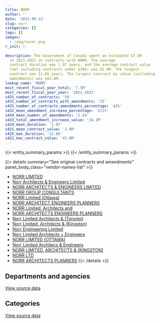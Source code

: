 ```yaml
---
title: NORR
author: ''
date: '2022-09-12'
slug: norr
categories: []
tags: []
images:
  - /img/cover.png
r_init: |-
  
description: The Government of Canada spent an estimated $7.5M
  in 2021-2022 on contracts with NORR. The average
  contract duration was 1.97 years, and the average contract value
  (not including contracts under $10k) was $1.6M. The longest
  contract was 11.66 years. The largest contract by value (including
  amendments) was $43.8M.
lookup_name: 'NORR'
most_recent_fiscal_year_total: '7.5M'
most_recent_fiscal_year_year: '2021-2022'
s431_number_of_contracts: '59'
s431_number_of_contracts_with_amendments: '25'
s431_number_of_contracts_amendments_percentage: '42%'
s432_mean_amendment_increase_percentage: '211%'
s434_mean_number_of_amendments: '2.44'
s433_total_amendment_increase_value: '34.1M'
s424_mean_duration: '1.97'
s421_mean_contract_value: '1.6M'
s425_max_duration: '11.66'
s422_max_contract_value: '43.8M'
---
```


<script src="/rmarkdown-libs/htmlwidgets/htmlwidgets.js"></script>
<link href="/rmarkdown-libs/datatables-css/datatables-crosstalk.css" rel="stylesheet" />
<script src="/rmarkdown-libs/datatables-binding/datatables.js"></script>
<script src="/rmarkdown-libs/jquery/jquery-3.6.0.min.js"></script>
<link href="/rmarkdown-libs/dt-core-bootstrap/css/dataTables.bootstrap.min.css" rel="stylesheet" />
<link href="/rmarkdown-libs/dt-core-bootstrap/css/dataTables.bootstrap.extra.css" rel="stylesheet" />
<script src="/rmarkdown-libs/dt-core-bootstrap/js/jquery.dataTables.min.js"></script>
<script src="/rmarkdown-libs/dt-core-bootstrap/js/dataTables.bootstrap.min.js"></script>
<link href="/rmarkdown-libs/crosstalk/css/crosstalk.min.css" rel="stylesheet" />
<script src="/rmarkdown-libs/crosstalk/js/crosstalk.min.js"></script>
<script src="/rmarkdown-libs/htmlwidgets/htmlwidgets.js"></script>
<link href="/rmarkdown-libs/datatables-css/datatables-crosstalk.css" rel="stylesheet" />
<script src="/rmarkdown-libs/datatables-binding/datatables.js"></script>
<script src="/rmarkdown-libs/jquery/jquery-3.6.0.min.js"></script>
<link href="/rmarkdown-libs/dt-core-bootstrap/css/dataTables.bootstrap.min.css" rel="stylesheet" />
<link href="/rmarkdown-libs/dt-core-bootstrap/css/dataTables.bootstrap.extra.css" rel="stylesheet" />
<script src="/rmarkdown-libs/dt-core-bootstrap/js/jquery.dataTables.min.js"></script>
<script src="/rmarkdown-libs/dt-core-bootstrap/js/dataTables.bootstrap.min.js"></script>
<link href="/rmarkdown-libs/crosstalk/css/crosstalk.min.css" rel="stylesheet" />
<script src="/rmarkdown-libs/crosstalk/js/crosstalk.min.js"></script>

{{< entity_summary_params >}}
{{< /entity_summary_params >}}

{{< details summary="See original contracts and amendments" panel_body_class="vendor-names-list" >}}
- [NORR LIMITED](https://search.open.canada.ca/en/ct/?sort=contract_value_f%20desc&page=1&search_text=%22NORR%20LIMITED%22)
- [Norr Architects & Engineers Limited](https://search.open.canada.ca/en/ct/?sort=contract_value_f%20desc&page=1&search_text=%22Norr%20Architects%20%26%20Engineers%20Limited%22)
- [NORR ARCHITECTS & ENGINEERS LIMITED](https://search.open.canada.ca/en/ct/?sort=contract_value_f%20desc&page=1&search_text=%22NORR%20ARCHITECTS%20%26%20ENGINEERS%20LIMITED%22)
- [NORR GROUP CONSULTANTS](https://search.open.canada.ca/en/ct/?sort=contract_value_f%20desc&page=1&search_text=%22NORR%20GROUP%20CONSULTANTS%22)
- [NORR Limited (Ottawa)](https://search.open.canada.ca/en/ct/?sort=contract_value_f%20desc&page=1&search_text=%22NORR%20Limited%20%28Ottawa%29%22)
- [NORR ARCHITECT ENGINEERS PLANNERS](https://search.open.canada.ca/en/ct/?sort=contract_value_f%20desc&page=1&search_text=%22NORR%20ARCHITECT%20ENGINEERS%20PLANNERS%22)
- [NORR Limited, Architects and](https://search.open.canada.ca/en/ct/?sort=contract_value_f%20desc&page=1&search_text=%22NORR%20Limited%2c%20Architects%20and%22)
- [NORR ARCHITECTS ENGINEERS PLANNERS](https://search.open.canada.ca/en/ct/?sort=contract_value_f%20desc&page=1&search_text=%22NORR%20ARCHITECTS%20ENGINEERS%20PLANNERS%22)
- [Norr Limited Architects & (Toronto)](https://search.open.canada.ca/en/ct/?sort=contract_value_f%20desc&page=1&search_text=%22Norr%20Limited%20Architects%20%26%20%28Toronto%29%22)
- [Norr Limited, Architects & (Kingston)](https://search.open.canada.ca/en/ct/?sort=contract_value_f%20desc&page=1&search_text=%22Norr%20Limited%2c%20Architects%20%26%20%28Kingston%29%22)
- [Norr Engineering Limited](https://search.open.canada.ca/en/ct/?sort=contract_value_f%20desc&page=1&search_text=%22Norr%20Engineering%20Limited%22)
- [Norr Limited Architects + Engineers](https://search.open.canada.ca/en/ct/?sort=contract_value_f%20desc&page=1&search_text=%22Norr%20Limited%20Architects%20%2b%20Engineers%22)
- [NORR LIMITED (OTTAWA)](https://search.open.canada.ca/en/ct/?sort=contract_value_f%20desc&page=1&search_text=%22NORR%20LIMITED%20%28OTTAWA%29%22)
- [Norr Limited Architecs & Engineers](https://search.open.canada.ca/en/ct/?sort=contract_value_f%20desc&page=1&search_text=%22Norr%20Limited%20Architecs%20%26%20Engineers%22)
- [NORR LIMITED, ARCHITECTS & (KINGSTON)](https://search.open.canada.ca/en/ct/?sort=contract_value_f%20desc&page=1&search_text=%22NORR%20LIMITED%2c%20ARCHITECTS%20%26%20%28KINGSTON%29%22)
- [NORR LTD](https://search.open.canada.ca/en/ct/?sort=contract_value_f%20desc&page=1&search_text=%22NORR%20LTD%22)
- [NORR ARCHITECTS PLANNERS](https://search.open.canada.ca/en/ct/?sort=contract_value_f%20desc&page=1&search_text=%22NORR%20ARCHITECTS%20PLANNERS%22)
{{< /details >}}

## Departments and agencies

<div id="htmlwidget-1" style="width:100%;height:auto;" class="datatables html-widget"></div>
<script type="application/json" data-for="htmlwidget-1">{"x":{"style":"bootstrap","filter":"none","vertical":false,"data":[["<a href=\"/departments/dfatd-maecd/\">Global Affairs Canada<\/a>","<a href=\"/departments/nrc-cnrc/\">National Research Council Canada<\/a>","<a href=\"/departments/pc/\">Parks Canada<\/a>","<a href=\"/departments/pwgsc-tpsgc/\">Public Services and Procurement Canada<\/a>","<a href=\"/departments/rcmp-grc/\">Royal Canadian Mounted Police<\/a>"],[6907.34,null,391233.63,7582328.83,536540.67],[485696.85,null,445745.7,11505603.55,616269],[822649.53,null,466765.79,5453712.76,530016.95],[524125.53,29728.04,305100.65,6000671.67,642101.17]],"container":"<table class=\"table table-striped table-hover row-border order-column display\">\n  <thead>\n    <tr>\n      <th>Department<\/th>\n      <th>2018-2019<\/th>\n      <th>2019-2020<\/th>\n      <th>2020-2021<\/th>\n      <th>2021-2022<\/th>\n    <\/tr>\n  <\/thead>\n<\/table>","options":{"order":[[4,"desc"]],"pageLength":10,"autoWidth":true,"columnDefs":[{"targets":1,"render":"function(data, type, row, meta) {\n    return type !== 'display' ? data : DTWidget.formatCurrency(data, \"$\", 2, 3, \",\", \".\", true, null);\n  }"},{"targets":2,"render":"function(data, type, row, meta) {\n    return type !== 'display' ? data : DTWidget.formatCurrency(data, \"$\", 2, 3, \",\", \".\", true, null);\n  }"},{"targets":3,"render":"function(data, type, row, meta) {\n    return type !== 'display' ? data : DTWidget.formatCurrency(data, \"$\", 2, 3, \",\", \".\", true, null);\n  }"},{"targets":4,"render":"function(data, type, row, meta) {\n    return type !== 'display' ? data : DTWidget.formatCurrency(data, \"$\", 2, 3, \",\", \".\", true, null);\n  }"},{"width":"16%","targets":[1,2,3,4]},{"className":"dt-right","targets":[1,2,3,4]}],"orderClasses":false}},"evals":["options.columnDefs.0.render","options.columnDefs.1.render","options.columnDefs.2.render","options.columnDefs.3.render"],"jsHooks":[]}</script>
<p class="text-right">
<a href="https://github.com/GoC-Spending/contracts-data/tree/main/data/out/vendors/norr/summary_by_fiscal_year_by_department.csv" class="source-data-link btn btn-link">View source data</a>
</p>

## Categories

<div id="htmlwidget-2" style="width:100%;height:auto;" class="datatables html-widget"></div>
<script type="application/json" data-for="htmlwidget-2">{"x":{"style":"bootstrap","filter":"none","vertical":false,"data":[["<a href=\"/categories/facilities_and_construction/\">Facilities and construction<\/a>","<a href=\"/categories/professional_services/\">Professional services<\/a>"],[8517010.48,null],[12996229.79,57085.31],[7164055.31,109089.73],[7474529.35,27197.71]],"container":"<table class=\"table table-striped table-hover row-border order-column display\">\n  <thead>\n    <tr>\n      <th>Category<\/th>\n      <th>2018-2019<\/th>\n      <th>2019-2020<\/th>\n      <th>2020-2021<\/th>\n      <th>2021-2022<\/th>\n    <\/tr>\n  <\/thead>\n<\/table>","options":{"order":[[4,"desc"]],"dom":"t","pageLength":30,"autoWidth":true,"columnDefs":[{"targets":1,"render":"function(data, type, row, meta) {\n    return type !== 'display' ? data : DTWidget.formatCurrency(data, \"$\", 2, 3, \",\", \".\", true, null);\n  }"},{"targets":2,"render":"function(data, type, row, meta) {\n    return type !== 'display' ? data : DTWidget.formatCurrency(data, \"$\", 2, 3, \",\", \".\", true, null);\n  }"},{"targets":3,"render":"function(data, type, row, meta) {\n    return type !== 'display' ? data : DTWidget.formatCurrency(data, \"$\", 2, 3, \",\", \".\", true, null);\n  }"},{"targets":4,"render":"function(data, type, row, meta) {\n    return type !== 'display' ? data : DTWidget.formatCurrency(data, \"$\", 2, 3, \",\", \".\", true, null);\n  }"},{"width":"16%","targets":[1,2,3,4]},{"className":"dt-right","targets":[1,2,3,4]}],"orderClasses":false,"lengthMenu":[10,25,30,50,100]}},"evals":["options.columnDefs.0.render","options.columnDefs.1.render","options.columnDefs.2.render","options.columnDefs.3.render"],"jsHooks":[]}</script>
<p class="text-right">
<a href="https://github.com/GoC-Spending/contracts-data/tree/main/data/out/vendors/norr/summary_by_fiscal_year_by_category.csv" class="source-data-link btn btn-link">View source data</a>
</p>
